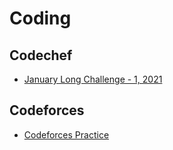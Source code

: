 # Coding

## Codechef

- [January Long Challenge - 1, 2021](https://github.com/harshitbhat/Competitve-Coding/tree/master/codechef-contests/jan-long-22)

## Codeforces

- [Codeforces Practice](https://github.com/harshitbhat/Competitve-Coding/tree/master/codeforces-practice)
